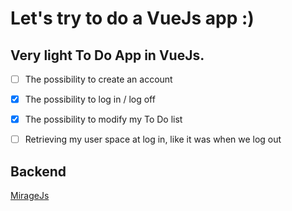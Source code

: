 # Let's try to do a VueJs app :)


## Very light To Do App in VueJs. 

- [ ] The possibility to create an account

- [x] The possibility to log in / log off

- [x] The possibility to modify my To Do list

- [ ] Retrieving my user space at log in, like it was when we log out


## Backend 

[MirageJs](https://miragejs.com/docs/getting-started/introduction/)


